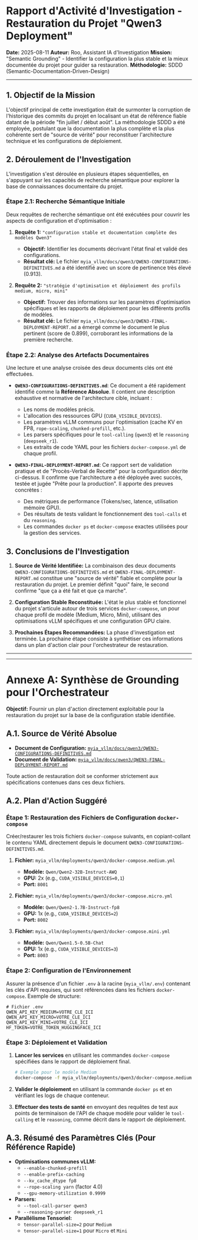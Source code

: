 # Rapport d'Activité d'Investigation - Restauration du Projet "Qwen3 Deployment"

**Date:** 2025-08-11
**Auteur:** Roo, Assistant IA d'Investigation
**Mission:** "Semantic Grounding" - Identifier la configuration la plus stable et la mieux documentée du projet pour guider sa restauration.
**Méthodologie:** SDDD (Semantic-Documentation-Driven-Design)

---

## 1. Objectif de la Mission

L'objectif principal de cette investigation était de surmonter la corruption de l'historique des commits du projet en localisant un état de référence fiable datant de la période "fin juillet / début août". La méthodologie SDDD a été employée, postulant que la documentation la plus complète et la plus cohérente sert de "source de vérité" pour reconstituer l'architecture technique et les configurations de déploiement.

## 2. Déroulement de l'Investigation

L'investigation s'est déroulée en plusieurs étapes séquentielles, en s'appuyant sur les capacités de recherche sémantique pour explorer la base de connaissances documentaire du projet.

### Étape 2.1: Recherche Sémantique Initiale

Deux requêtes de recherche sémantique ont été exécutées pour couvrir les aspects de configuration et d'optimisation :

1.  **Requête 1:** `"configuration stable et documentation complète des modèles Qwen3"`
    *   **Objectif:** Identifier les documents décrivant l'état final et validé des configurations.
    *   **Résultat clé:** Le fichier `myia_vllm/docs/qwen3/QWEN3-CONFIGURATIONS-DEFINITIVES.md` a été identifié avec un score de pertinence très élevé (0.913).

2.  **Requête 2:** `"stratégie d'optimisation et déploiement des profils medium, micro, mini"`
    *   **Objectif:** Trouver des informations sur les paramètres d'optimisation spécifiques et les rapports de déploiement pour les différents profils de modèles.
    *   **Résultat clé:** Le fichier `myia_vllm/docs/qwen3/QWEN3-FINAL-DEPLOYMENT-REPORT.md` a émergé comme le document le plus pertinent (score de 0.899), corroborant les informations de la première recherche.

### Étape 2.2: Analyse des Artefacts Documentaires

Une lecture et une analyse croisée des deux documents clés ont été effectuées.

*   **`QWEN3-CONFIGURATIONS-DEFINITIVES.md`**: Ce document a été rapidement identifié comme la **Référence Absolue**. Il contient une description exhaustive et normative de l'architecture cible, incluant :
    *   Les noms de modèles précis.
    *   L'allocation des ressources GPU (`CUDA_VISIBLE_DEVICES`).
    *   Les paramètres vLLM communs pour l'optimisation (cache KV en FP8, `rope-scaling`, `chunked-prefill`, etc.).
    *   Les parsers spécifiques pour le `tool-calling` (`qwen3`) et le `reasoning` (`deepseek_r1`).
    *   Les extraits de code YAML pour les fichiers `docker-compose.yml` de chaque profil.

*   **`QWEN3-FINAL-DEPLOYMENT-REPORT.md`**: Ce rapport sert de validation pratique et de "Procès-Verbal de Recette" pour la configuration décrite ci-dessus. Il confirme que l'architecture a été déployée avec succès, testée et jugée "Prête pour la production". Il apporte des preuves concrètes :
    *   Des métriques de performance (Tokens/sec, latence, utilisation mémoire GPU).
    *   Des résultats de tests validant le fonctionnement des `tool-calls` et du `reasoning`.
    *   Les commandes `docker ps` et `docker-compose` exactes utilisées pour la gestion des services.

## 3. Conclusions de l'Investigation

1.  **Source de Vérité Identifiée:** La combinaison des deux documents `QWEN3-CONFIGURATIONS-DEFINITIVES.md` et `QWEN3-FINAL-DEPLOYMENT-REPORT.md` constitue une "source de vérité" fiable et complète pour la restauration du projet. Le premier définit "quoi" faire, le second confirme "que ça a été fait et que ça marche".

2.  **Configuration Stable Reconstituée:** L'état le plus stable et fonctionnel du projet s'articule autour de trois services `docker-compose`, un pour chaque profil de modèle (Medium, Micro, Mini), utilisant des optimisations vLLM spécifiques et une configuration GPU claire.

3.  **Prochaines Étapes Recommandées:** La phase d'investigation est terminée. La prochaine étape consiste à synthétiser ces informations dans un plan d'action clair pour l'orchestrateur de restauration.

---
---

# Annexe A: Synthèse de Grounding pour l'Orchestrateur

**Objectif:** Fournir un plan d'action directement exploitable pour la restauration du projet sur la base de la configuration stable identifiée.

## A.1. Source de Vérité Absolue

*   **Document de Configuration:** [`myia_vllm/docs/qwen3/QWEN3-CONFIGURATIONS-DEFINITIVES.md`](myia_vllm/docs/qwen3/QWEN3-CONFIGURATIONS-DEFINITIVES.md)
*   **Document de Validation:** [`myia_vllm/docs/qwen3/QWEN3-FINAL-DEPLOYMENT-REPORT.md`](myia_vllm/docs/qwen3/QWEN3-FINAL-DEPLOYMENT-REPORT.md)

Toute action de restauration doit se conformer strictement aux spécifications contenues dans ces deux fichiers.

## A.2. Plan d'Action Suggéré

### Étape 1: Restauration des Fichiers de Configuration `docker-compose`

Créer/restaurer les trois fichiers `docker-compose` suivants, en copiant-collant le contenu YAML directement depuis le document `QWEN3-CONFIGURATIONS-DEFINITIVES.md`.

1.  **Fichier:** `myia_vllm/deployments/qwen3/docker-compose.medium.yml`
    *   **Modèle:** `Qwen/Qwen2-32B-Instruct-AWQ`
    *   **GPU:** 2x (e.g., `CUDA_VISIBLE_DEVICES=0,1`)
    *   **Port:** `8001`

2.  **Fichier:** `myia_vllm/deployments/qwen3/docker-compose.micro.yml`
    *   **Modèle:** `Qwen/Qwen2-1.7B-Instruct-fp8`
    *   **GPU:** 1x (e.g., `CUDA_VISIBLE_DEVICES=2`)
    *   **Port:** `8002`

3.  **Fichier:** `myia_vllm/deployments/qwen3/docker-compose.mini.yml`
    *   **Modèle:** `Qwen/Qwen1.5-0.5B-Chat`
    *   **GPU:** 1x (e.g., `CUDA_VISIBLE_DEVICES=3`)
    *   **Port:** `8003`

### Étape 2: Configuration de l'Environnement

Assurer la présence d'un fichier `.env` à la racine (`myia_vllm/.env`) contenant les clés d'API requises, qui sont référencées dans les fichiers `docker-compose`.
Exemple de structure:
```env
# Fichier .env
QWEN_API_KEY_MEDIUM=VOTRE_CLE_ICI
QWEN_API_KEY_MICRO=VOTRE_CLE_ICI
QWEN_API_KEY_MINI=VOTRE_CLE_ICI
HF_TOKEN=VOTRE_TOKEN_HUGGINGFACE_ICI
```

### Étape 3: Déploiement et Validation

1.  **Lancer les services** en utilisant les commandes `docker-compose` spécifiées dans le rapport de déploiement final.
    ```bash
    # Exemple pour le modèle Medium
    docker-compose -f myia_vllm/deployments/qwen3/docker-compose.medium.yml up -d
    ```

2.  **Valider le déploiement** en utilisant la commande `docker ps` et en vérifiant les logs de chaque conteneur.

3.  **Effectuer des tests de santé** en envoyant des requêtes de test aux points de terminaison de l'API de chaque modèle pour valider le `tool-calling` et le `reasoning`, comme décrit dans le rapport de déploiement.

## A.3. Résumé des Paramètres Clés (Pour Référence Rapide)

*   **Optimisations communes vLLM:**
    *   `--enable-chunked-prefill`
    *   `--enable-prefix-caching`
    *   `--kv_cache_dtype fp8`
    *   `--rope-scaling yarn` (factor 4.0)
    *   `--gpu-memory-utilization 0.9999`
*   **Parsers:**
    *   `--tool-call-parser qwen3`
    *   `--reasoning-parser deepseek_r1`
*   **Parallélisme Tensoriel:**
    *   `tensor-parallel-size=2` pour `Medium`
    *   `tensor-parallel-size=1` pour `Micro` et `Mini`
